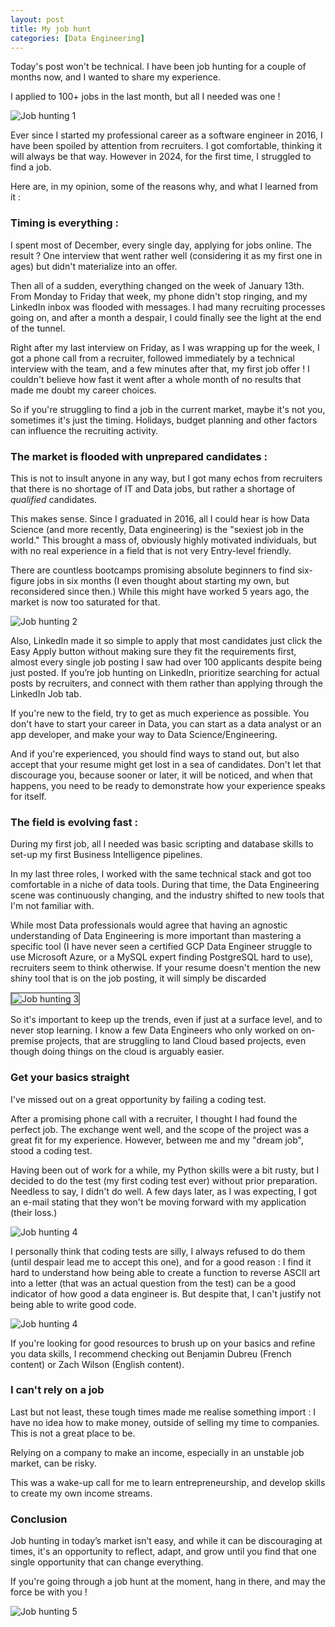 ```yaml
---
layout: post
title: My job hunt 
categories: [Data Engineering]
---
```


Today's post won't be technical.
I have been job hunting for a couple of months now, and I wanted to share my experience.

I applied to 100+ jobs in the last month, but all I needed was one !

![Job hunting 1](/images/posts/2025/02/job-hunt1.png)

Ever since I started my professional career as a software engineer in 2016, I have been spoiled by attention from recruiters. I got comfortable, thinking it will always be that way.
However in 2024, for the first time, I struggled to find a job.

Here are, in my opinion, some of the reasons why, and what I learned from it : 

### Timing is everything : 

I spent most of December, every single day, applying for jobs online. The result ? One interview that went rather well (considering it as my first one in ages) but didn't materialize into an offer.

Then all of a sudden, everything changed on the week of January 13th. From Monday to Friday that week, my phone didn't stop ringing, and my LinkedIn inbox was flooded with messages. I had many recruiting processes going on, and after a month a despair, I could finally see the light at the end of the tunnel. 

Right after my last interview on Friday, as I was wrapping up for the week, I got a phone call from a recruiter, followed immediately by a technical interview with the team, and a few minutes after that, my first job offer ! I couldn't believe how fast it went after a whole month of no results that made me doubt my career choices.

So if you're struggling to find a job in the current market, maybe it's not you, sometimes it's just the timing. Holidays, budget planning and other factors can influence the recruiting activity.

### The market is flooded with unprepared candidates : 

This is not to insult anyone in any way, but I got many echos from recruiters that there is no shortage of IT and Data jobs, but rather a shortage of _qualified_ candidates.

This makes sense. Since I graduated in 2016, all I could hear is how Data Science (and more recently, Data engineering) is the "sexiest job in the world." This brought a mass of, obviously highly motivated individuals, but with no real experience in a field that is not very Entry-level friendly. 

There are countless bootcamps promising absolute beginners to find six-figure jobs in six months (I even thought about starting my own, but reconsidered since then.) While this might have worked 5 years ago, the market is now too saturated for that.

![Job hunting 2](/images/posts/2025/02/job-hunt2.png)

Also, LinkedIn made it so simple to apply that most candidates just click the Easy Apply button without making sure they fit the requirements first, almost every single job posting I saw had over 100 applicants despite being just posted. If you’re job hunting on LinkedIn, prioritize searching for actual posts by recruiters, and connect with them rather than applying through the LinkedIn Job tab. 

If you're new to the field, try to get as much experience as possible. You don't have to start your career in Data, you can start as a data analyst or an app developer, and make your way to Data Science/Engineering.

And if you're experienced, you should find ways to stand out, but also accept that your resume might get lost in a sea of candidates. Don't let that discourage you, because sooner or later, it will be noticed, and when that happens, you need to be ready to demonstrate how your experience speaks for itself. 


### The field is evolving fast :

During my first job, all I needed was basic scripting and database skills to set-up my first Business Intelligence pipelines.

In my last three roles, I worked with the same technical stack and got too comfortable in a niche of data tools. During that time, the Data Engineering scene was continuously changing, and the industry shifted to new tools that I'm not familiar with. 

While most Data professionals would agree that having an agnostic understanding of Data Engineering is more important than mastering a specific tool (I have never seen a certified GCP Data Engineer struggle to use Microsoft Azure, or a MySQL expert finding PostgreSQL hard to use), recruiters seem to think otherwise. If your resume doesn't mention the new shiny tool that is on the job posting, it will simply be discarded

<img src= "/images/posts/2025/02/job-hunt3.png" alt="Job hunting 3" style="border: 2px solid grey;">


So it's important to keep up the trends, even if just at a surface level, and to never stop learning. I know a few Data Engineers who only worked on on-premise projects, that are struggling to land Cloud based projects, even though doing things on the cloud is arguably easier. 


### Get your basics straight

I've missed out on a great opportunity by failing a coding test.

After a promising phone call with a recruiter, I thought I had found the perfect job. The exchange went well, and the scope of the project was a great fit for my experience. However, between me and my "dream job", stood a coding test. 

Having been out of work for a while, my Python skills were a bit rusty, but I decided to do the test (my first coding test ever) without prior preparation. Needless to say, I didn't do well. A few days later, as I was expecting, I got an e-mail stating that they won't be moving forward with my application (their loss.) 

![Job hunting 4](/images/posts/2025/02/job-hunt4.png)

I personally think that coding tests are silly, I always refused to do them (until despair lead me to accept this one), and for a good reason : I find it hard to understand how being able to create a function to reverse ASCII art into a letter (that was an actual question from the test) can be a good indicator of how good a data engineer is. But despite that, I can't justify not being able to write good code.

![Job hunting 4](/images/posts/2025/02/job-hunt6.png)

If you're looking for good resources to brush up on your basics and refine you data skills, I recommend checking out Benjamin Dubreu (French content) or Zach Wilson (English content).

### I can't rely on a job

Last but not least, these tough times made me realise something import : I have no idea how to make money, outside of selling my time to companies. This is not a great place to be.

Relying on a company to make an income, especially in an unstable job market, can be risky.

This was a wake-up call for me to learn entrepreneurship, and develop skills to create my own income streams. 

### Conclusion 

Job hunting in today’s market isn’t easy, and while it can be discouraging at times, it's an opportunity to reflect, adapt, and grow until you find that one single opportunity that can change everything.

If you're going through a job hunt at the moment, hang in there, and may the force be with you !

![Job hunting 5](/images/posts/2025/02/job-hunt5.png)
